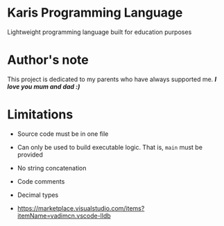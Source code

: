 # Karis Programming Language

Lightweight programming language built for education purposes

# Author's note

This project is dedicated to my parents who have always supported me.
**_I love you mum and dad :)_**

# Limitations

- Source code must be in one file
- Can only be used to build executable logic. That is, `main` must be provided
- No string concatenation
- Code comments
- Decimal types



- https://marketplace.visualstudio.com/items?itemName=vadimcn.vscode-lldb